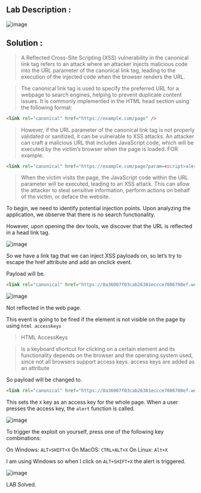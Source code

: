 ## Lab Description :

![image](https://github.com/ananthan05/Portswigger_labs/assets/140697378/137d285a-416f-4aab-9a50-18b923e777af)

## Solution :

> A Reflected Cross-Site Scripting (XSS) vulnerability in the canonical link tag refers to an attack where an attacker injects malicious code into
 the URL parameter of the canonical link tag, leading to the execution of the injected code when the browser renders the URL.

> The canonical link tag is used to specify the preferred URL for a webpage to search engines, helping to prevent duplicate content issues.
>It is commonly implemented in the HTML head section using the following format:


``` html
<link rel="canonical" href="https://example.com/page" />
```
>However, if the URL parameter of the canonical link tag is not properly validated or sanitized, it can be vulnerable to XSS attacks. An attacker can craft a malicious URL that includes JavaScript code,
 which will be executed by the victim’s browser when the page is loaded.
>FOR example.

```html
<link rel="canonical" href="https://example.com/page?param=<script>alert()</script>" />
```

>When the victim visits the page, the JavaScript code within the URL parameter will be executed, leading to an XSS attack. This can allow the attacker to steal sensitive information,
perform actions on behalf of the victim, or deface the website.


To begin, we need to identify potential injection points. Upon analyzing the application, we observe that there is no search functionality.

However, upon opening the dev tools, we discover that the URL is reflected in a head link tag.

![image](https://github.com/ananthan05/Portswigger_labs/assets/140697378/514fc41e-5c0a-4795-b67e-508be2ba5510)

So we have a link tag that we can inject XSS payloads on, so let’s try to escape the href attribute and add an onclick event.

Payload will be.

```html
<link rel="canonical" href="https://0a36007f03cab26381eccce7006700ef.web-security-academy.net/?'onclick='alert()"
```

![image](https://github.com/ananthan05/Portswigger_labs/assets/140697378/3753c9e4-aa31-47d0-ba70-8d1ed431426e)

Not reflected in the web page.

This event is going to be fired if the element is not visible on the page by  using `html accesskeys`

>HTML AccessKeys

>Is a keyboard shortcut for clicking on a certain element and its functionality depends on the browser and the operating system used, since not all browsers support access keys. access keys are added as an attribute

So payload will be changed to.

```html
<link rel="canonical" href="https://0a36007f03cab26381eccce7006700ef.web-security-academy.net/?'accesskey='x'onclick='alert()"
```

This sets the `X` key as an access key for the whole page. When a user presses the access key, the `alert` function is called.

![image](https://github.com/ananthan05/Portswigger_labs/assets/140697378/55f8846c-0b0e-485d-80ff-ffbb0b3961b2)


To trigger the exploit on yourself, press one of the following key combinations:

On Windows: `ALT+SHIFT+X`
On MacOS: `CTRL+ALT+X`
On Linux: `Alt+X`

I am using Windows so when I click on `ALT+SHIFT+X` the alert is triggered.

![image](https://github.com/ananthan05/Portswigger_labs/assets/140697378/0c6048e1-5084-4817-8d80-6eaebd6f8909)

LAB Solved.

